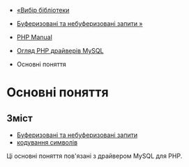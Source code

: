 - [«Вибір бібліотеки](mysqlinfo.library.choosing.md)
- [Буферизовані та небуферизовані запити
»](mysqlinfo.concepts.buffering.md)

- [PHP Manual](index.md)
- [Огляд PHP драйверів MySQL](mysql.md)
-   Основні поняття

# Основні поняття

## Зміст

- [Буферизовані та небуферизовані
запити](mysqlinfo.concepts.buffering.md)
- [кодування символів](mysqlinfo.concepts.charset.md)

Ці основні поняття пов'язані з драйвером MySQL для PHP.
